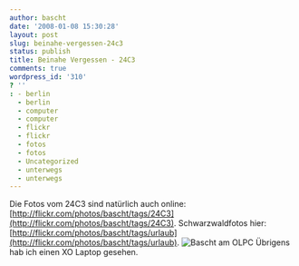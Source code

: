 ```yaml
---
author: bascht
date: '2008-01-08 15:30:28'
layout: post
slug: beinahe-vergessen-24c3
status: publish
title: Beinahe Vergessen - 24C3
comments: true
wordpress_id: '310'
? ''
: - berlin
  - berlin
  - computer
  - computer
  - flickr
  - flickr
  - fotos
  - fotos
  - Uncategorized
  - unterwegs
  - unterwegs
---
```


Die Fotos vom 24C3 sind natürlich auch online:
[http://flickr.com/photos/bascht/tags/24C3](http://flickr.com/photos/bascht/tags/24C3).
Schwarzwaldfotos hier:
[http://flickr.com/photos/bascht/tags/urlaub](http://flickr.com/photos/bascht/tags/urlaub).
![Bascht am OLPC](http://farm3.static.flickr.com/2083/2176554040_8f70206acd.jpg "Bascht am OLPC")
Übrigens hab ich einen XO Laptop gesehen.



